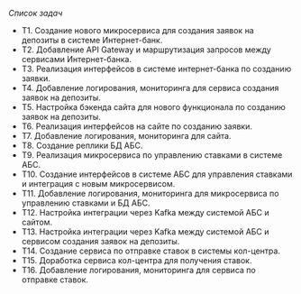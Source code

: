 *Список задач*
 - T1. Создание нового микросервиса для создания заявок на депозиты в системе Интернет-банк.
 - T2. Добавление API Gateway и маршрутизация запросов между сервисами Интернет-банка.
 - T3. Реализация интерфейсов в системе интернет-банка по созданию заявки.
 - T4. Добавление логирования, мониторинга для сервиса создания заявок на депозиты.
 - T5. Настройка бэкенда сайта для нового функционала по созданию заявок на депозиты.
 - T6. Реализация интерфейсов на сайте по созданию заявки.
 - T7. Добавление логирования, мониторинга для сайта.
 - T8. Создание реплики БД АБС.
 - T9. Реализация микросервиса по управлению ставками в системе АБС.
 - T10. Создание интерфейсов в системе АБС для управления ставками и интеграция с новым микросервисом.
 - T11. Добавление логирования, мониторинга для микросервиса по управлению ставками и БД АБС.
 - T12. Настройка интеграции через Kafka между системой АБС и сайтом.
 - T13. Настройка интеграции через Kafka между системой АБС и сервисом создания заявок на депозиты.
 - T14. Создание сервиса по отправке ставок в системы кол-центра.
 - T15. Доработка сервиса кол-центра для получения ставок.
 - T16. Добавление логирования, мониторинга для сервиса по отправке ставок.